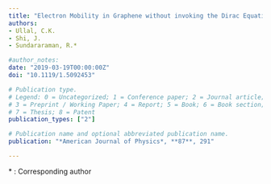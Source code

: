 ```yaml
---
title: "Electron Mobility in Graphene without invoking the Dirac Equation."
authors:
- Ullal, C.K.
- Shi, J.
- Sundararaman, R.*

#author_notes:
date: "2019-03-19T00:00:00Z"
doi: "10.1119/1.5092453"

# Publication type.
# Legend: 0 = Uncategorized; 1 = Conference paper; 2 = Journal article;
# 3 = Preprint / Working Paper; 4 = Report; 5 = Book; 6 = Book section;
# 7 = Thesis; 8 = Patent
publication_types: ["2"]

# Publication name and optional abbreviated publication name.
publication: "*American Journal of Physics*, **87**, 291"

---
```

\* : Corresponding author
